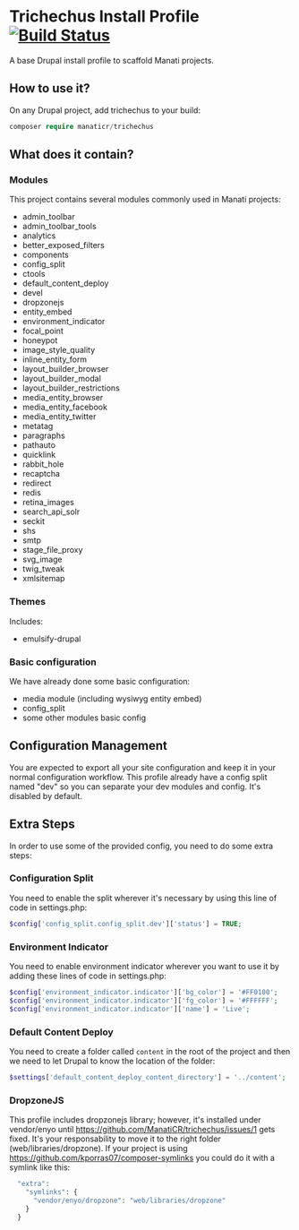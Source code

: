 # Trichechus Install Profile [![Build Status](https://travis-ci.org/ManatiCR/trichechus.svg?branch=8.x-1.x)](https://travis-ci.org/ManatiCR/trichechus)

A base Drupal install profile to scaffold Manati projects.

## How to use it?

On any Drupal project, add trichechus to your build:

```php
composer require manaticr/trichechus
```

## What does it contain?

### Modules

This project contains several modules commonly used in Manati projects:

- admin_toolbar
- admin_toolbar_tools
- analytics
- better_exposed_filters
- components
- config_split
- ctools
- default_content_deploy
- devel
- dropzonejs
- entity_embed
- environment_indicator
- focal_point
- honeypot
- image_style_quality
- inline_entity_form
- layout_builder_browser
- layout_builder_modal
- layout_builder_restrictions
- media_entity_browser
- media_entity_facebook
- media_entity_twitter
- metatag
- paragraphs
- pathauto
- quicklink
- rabbit_hole
- recaptcha
- redirect
- redis
- retina_images
- search_api_solr
- seckit
- shs
- smtp
- stage_file_proxy
- svg_image
- twig_tweak
- xmlsitemap

### Themes

Includes:

- emulsify-drupal

### Basic configuration

We have already done some basic configuration:

- media module (including wysiwyg entity embed)
- config_split
- some other modules basic config

## Configuration Management

You are expected to export all your site configuration and keep it in your normal configuration workflow.
This profile already have a config split named "dev" so you can separate your dev modules and config. It's disabled by default.

## Extra Steps

In order to use some of the provided config, you need to do some extra steps:

### Configuration Split

You need to enable the split wherever it's necessary by using this line of code in settings.php:

```php
$config['config_split.config_split.dev']['status'] = TRUE;
```

### Environment Indicator

You need to enable environment indicator wherever you want to use it by adding these lines of code in settings.php:

```php
$config['environment_indicator.indicator']['bg_color'] = '#FF0100';
$config['environment_indicator.indicator']['fg_color'] = '#FFFFFF';
$config['environment_indicator.indicator']['name'] = 'Live';
```

### Default Content Deploy

You need to create a folder called `content` in the root of the project and then we need to let Drupal to know the location of the folder:

```php
$settings['default_content_deploy_content_directory'] = '../content';
```

### DropzoneJS

This profile includes dropzonejs library; however, it's installed under vendor/enyo until https://github.com/ManatiCR/trichechus/issues/1 gets fixed. It's your responsability to move it to the right folder (web/libraries/dropzone). If your project is using https://github.com/kporras07/composer-symlinks you could do it with a symlink like this:

```php
  "extra":
    "symlinks": {
      "vendor/enyo/dropzone": "web/libraries/dropzone"
    }
  }
```
